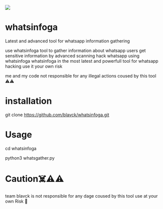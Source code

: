 <img src="https://i.postimg.cc/d1jKwK0r/20210430-173523.jpg"></img>
# whatsinfoga
Latest and advanced tool for whatsapp information gathering

use whatsinfoga tool to gather information about whatsapp users 
get sensitive information by advanced scanning hack whatsapp using whatsinfoga 
whatsinfoga in the most latest and powerfull tool for whatsapp hacking 
use it your own risk 

me and my code not responsible for any illegal actions coused by this tool ⚠️⚠️
# installation
git clone https://github.com/blavck/whatsinfoga.git

# Usage
cd whatsinfoga

python3 whatsgather.py

# Caution☠️⚠️⚠️
team blavck is not responsible for any dage coused by this tool 
use at your own Risk 🙂
